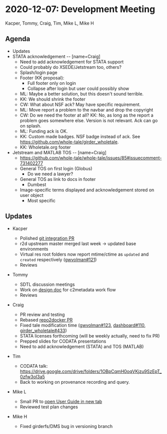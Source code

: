 2020-12-07: Development Meeting
===============================

Kacper, Tommy, Craig, Tim, Mike L, Mike H

Agenda
------
* Updates
* STATA acknowledgement -- [name=Craig]
    * Need to add acknowledgement for STATA support
    * Could probably do XSEDE/Jetstream too, others?
    * Splash/login page
    * Footer (KK proposal):
        * Full footer only on login 
        * Collapse after login but user could possibly show
    * ML: Maybe a better solution, but this doesn't sound terrible.
    * KK: We should shrink the footer
    * CW: What about NSF ack? May have specific requirement.
    * ML: Move report a problem to the navbar and drop the copyright
    * CW: Do we need the footer at all? KK: No, as long as the report a problem goes somewhere else. Version is not relevant. Ack can go on splash.
    * ML: Funding ack is OK.
    * KK: Custom made badges. NSF badge instead of ack. See https://github.com/whole-tale/girder_wholetale.
    * KK: Wholetale.org footer
* Jetstream and MATLAB TOS -- [name=Craig]
    * https://github.com/whole-tale/whole-tale/issues/85#issuecomment-731402277
    * General TOS on first login (Globus) 
        * Do we need a lawyer?
    * General TOS as link to docs in footer
        * Dumbest
    * Image-specific terms displayed and acknowledgement stored on user object
        * Most specific

Updates
-------

* Kacper
    * Polished [git integration PR](https://github.com/whole-tale/girder_wholetale/pull/430)
    * r2d upstream master merged last week -> updated base environments
    * Virtual res root folders now report mtime/ctime as `updated` and `created` respectively ([gwvolman#121](https://github.com/whole-tale/gwvolman/issues/121))
    * Reviews

* Tommy
    * SDTL discussion meetings
    * Work on [design doc](https://docs.google.com/document/d/1BeLh4ttGpAGu2oMk9QnMt09eMAX5GrE1IDKFeoRwS_4/edit?usp=sharing) for c2metadata work flow
    * Reviews

* Craig
    * PR review and testing
    * Rebased [repo2docker PR](https://github.com/whole-tale/repo2docker/pull/3)
    * Fixed tale modification time ([gwvolman#123](https://github.com/whole-tale/gwvolman/pull/123), [dashboard#110](https://github.com/whole-tale/ngx-dashboard/pull/110), [girder_wholetale#433](https://github.com/whole-tale/girder_wholetale/pull/433))
    * STATA licenses forthcoming (will be weekly actually, need to fix PR)
    * Prepped slides for CODATA presentations
    * Need to add acknowledgement (STATA) and TOS (MATLAB)

* Tim
    * CODATA talk: https://drive.google.com/drive/folders/1OBpCqmH0oqVKjzu9SzEpT_0zfw3oI3a5
    * Back to working on provenance recording and query.

* Mike L
    * Small PR to [open User Guide in new tab](https://github.com/whole-tale/ngx-dashboard/pull/111)
    * Reviewed test plan changes

* Mike H
    * Fixed girderfs/DMS bug in versioning branch 
